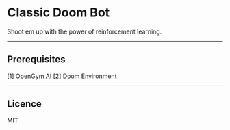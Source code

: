 # Classic Doom Bot

Shoot em up with the power of reinforcement learning.

---

## Prerequisites

[1] [OpenGym AI](https://gym.openai.com)
[2] [Doom Environment](https://github.com/ppaquette/gym-doom)

---

## Licence

MIT